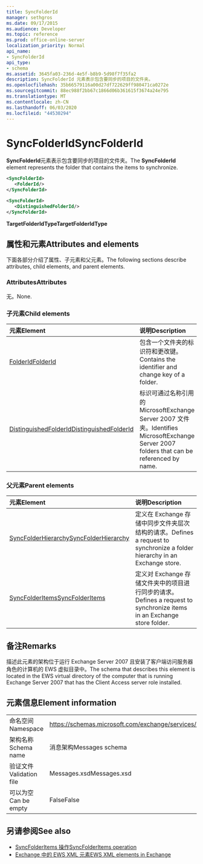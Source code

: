 ```yaml
---
title: SyncFolderId
manager: sethgros
ms.date: 09/17/2015
ms.audience: Developer
ms.topic: reference
ms.prod: office-online-server
localization_priority: Normal
api_name:
- SyncFolderId
api_type:
- schema
ms.assetid: 3645fa03-236d-4e5f-b8b9-5d98f7f35fa2
description: SyncFolderId 元素表示包含要同步的项目的文件夹。
ms.openlocfilehash: 35b66579116a00d27df722629ff980471ca0272e
ms.sourcegitcommit: 88ec988f2bb67c1866d06b361615f3674a24e795
ms.translationtype: MT
ms.contentlocale: zh-CN
ms.lasthandoff: 06/03/2020
ms.locfileid: "44530294"
---
```

# <a name="syncfolderid"></a><span data-ttu-id="d7dd1-103">SyncFolderId</span><span class="sxs-lookup"><span data-stu-id="d7dd1-103">SyncFolderId</span></span>

<span data-ttu-id="d7dd1-104">**SyncFolderId**元素表示包含要同步的项目的文件夹。</span><span class="sxs-lookup"><span data-stu-id="d7dd1-104">The **SyncFolderId** element represents the folder that contains the items to synchronize.</span></span> 
  
```xml
<SyncFolderId>
   <FolderId/>
</SyncFolderId>
```

```xml
<SyncFolderId>
   <DistinguishedFolderId/> 
</SyncFolderId>
```

<span data-ttu-id="d7dd1-105">**TargetFolderIdType**</span><span class="sxs-lookup"><span data-stu-id="d7dd1-105">**TargetFolderIdType**</span></span>

## <a name="attributes-and-elements"></a><span data-ttu-id="d7dd1-106">属性和元素</span><span class="sxs-lookup"><span data-stu-id="d7dd1-106">Attributes and elements</span></span>

<span data-ttu-id="d7dd1-107">下面各部分介绍了属性、子元素和父元素。</span><span class="sxs-lookup"><span data-stu-id="d7dd1-107">The following sections describe attributes, child elements, and parent elements.</span></span>
  
### <a name="attributes"></a><span data-ttu-id="d7dd1-108">Attributes</span><span class="sxs-lookup"><span data-stu-id="d7dd1-108">Attributes</span></span>

<span data-ttu-id="d7dd1-109">无。</span><span class="sxs-lookup"><span data-stu-id="d7dd1-109">None.</span></span>
  
### <a name="child-elements"></a><span data-ttu-id="d7dd1-110">子元素</span><span class="sxs-lookup"><span data-stu-id="d7dd1-110">Child elements</span></span>

|<span data-ttu-id="d7dd1-111">**元素**</span><span class="sxs-lookup"><span data-stu-id="d7dd1-111">**Element**</span></span>|<span data-ttu-id="d7dd1-112">**说明**</span><span class="sxs-lookup"><span data-stu-id="d7dd1-112">**Description**</span></span>|
|:-----|:-----|
|[<span data-ttu-id="d7dd1-113">FolderId</span><span class="sxs-lookup"><span data-stu-id="d7dd1-113">FolderId</span></span>](folderid.md) <br/> |<span data-ttu-id="d7dd1-114">包含一个文件夹的标识符和更改键。</span><span class="sxs-lookup"><span data-stu-id="d7dd1-114">Contains the identifier and change key of a folder.</span></span>  <br/> |
|[<span data-ttu-id="d7dd1-115">DistinguishedFolderId</span><span class="sxs-lookup"><span data-stu-id="d7dd1-115">DistinguishedFolderId</span></span>](distinguishedfolderid.md) <br/> |<span data-ttu-id="d7dd1-116">标识可通过名称引用的 MicrosoftExchange Server 2007 文件夹。</span><span class="sxs-lookup"><span data-stu-id="d7dd1-116">Identifies MicrosoftExchange Server 2007 folders that can be referenced by name.</span></span>  <br/> |
   
### <a name="parent-elements"></a><span data-ttu-id="d7dd1-117">父元素</span><span class="sxs-lookup"><span data-stu-id="d7dd1-117">Parent elements</span></span>

|<span data-ttu-id="d7dd1-118">**元素**</span><span class="sxs-lookup"><span data-stu-id="d7dd1-118">**Element**</span></span>|<span data-ttu-id="d7dd1-119">**说明**</span><span class="sxs-lookup"><span data-stu-id="d7dd1-119">**Description**</span></span>|
|:-----|:-----|
|[<span data-ttu-id="d7dd1-120">SyncFolderHierarchy</span><span class="sxs-lookup"><span data-stu-id="d7dd1-120">SyncFolderHierarchy</span></span>](syncfolderhierarchy.md) <br/> |<span data-ttu-id="d7dd1-121">定义在 Exchange 存储中同步文件夹层次结构的请求。</span><span class="sxs-lookup"><span data-stu-id="d7dd1-121">Defines a request to synchronize a folder hierarchy in an Exchange store.</span></span>  <br/> |
|[<span data-ttu-id="d7dd1-122">SyncFolderItems</span><span class="sxs-lookup"><span data-stu-id="d7dd1-122">SyncFolderItems</span></span>](syncfolderitems.md) <br/> |<span data-ttu-id="d7dd1-123">定义对 Exchange 存储文件夹中的项目进行同步的请求。</span><span class="sxs-lookup"><span data-stu-id="d7dd1-123">Defines a request to synchronize items in an Exchange store folder.</span></span>  <br/> |
   
## <a name="remarks"></a><span data-ttu-id="d7dd1-124">备注</span><span class="sxs-lookup"><span data-stu-id="d7dd1-124">Remarks</span></span>

<span data-ttu-id="d7dd1-125">描述此元素的架构位于运行 Exchange Server 2007 且安装了客户端访问服务器角色的计算机的 EWS 虚拟目录中。</span><span class="sxs-lookup"><span data-stu-id="d7dd1-125">The schema that describes this element is located in the EWS virtual directory of the computer that is running Exchange Server 2007 that has the Client Access server role installed.</span></span>
  
## <a name="element-information"></a><span data-ttu-id="d7dd1-126">元素信息</span><span class="sxs-lookup"><span data-stu-id="d7dd1-126">Element information</span></span>

|||
|:-----|:-----|
|<span data-ttu-id="d7dd1-127">命名空间</span><span class="sxs-lookup"><span data-stu-id="d7dd1-127">Namespace</span></span>  <br/> |https://schemas.microsoft.com/exchange/services/2006/messages  <br/> |
|<span data-ttu-id="d7dd1-128">架构名称</span><span class="sxs-lookup"><span data-stu-id="d7dd1-128">Schema name</span></span>  <br/> |<span data-ttu-id="d7dd1-129">消息架构</span><span class="sxs-lookup"><span data-stu-id="d7dd1-129">Messages schema</span></span>  <br/> |
|<span data-ttu-id="d7dd1-130">验证文件</span><span class="sxs-lookup"><span data-stu-id="d7dd1-130">Validation file</span></span>  <br/> |<span data-ttu-id="d7dd1-131">Messages.xsd</span><span class="sxs-lookup"><span data-stu-id="d7dd1-131">Messages.xsd</span></span>  <br/> |
|<span data-ttu-id="d7dd1-132">可以为空</span><span class="sxs-lookup"><span data-stu-id="d7dd1-132">Can be empty</span></span>  <br/> |<span data-ttu-id="d7dd1-133">False</span><span class="sxs-lookup"><span data-stu-id="d7dd1-133">False</span></span>  <br/> |
   
## <a name="see-also"></a><span data-ttu-id="d7dd1-134">另请参阅</span><span class="sxs-lookup"><span data-stu-id="d7dd1-134">See also</span></span>

- [<span data-ttu-id="d7dd1-135">SyncFolderItems 操作</span><span class="sxs-lookup"><span data-stu-id="d7dd1-135">SyncFolderItems operation</span></span>](syncfolderitems-operation.md)
- [<span data-ttu-id="d7dd1-136">Exchange 中的 EWS XML 元素</span><span class="sxs-lookup"><span data-stu-id="d7dd1-136">EWS XML elements in Exchange</span></span>](ews-xml-elements-in-exchange.md)

